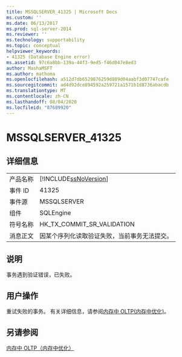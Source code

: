 ```yaml
---
title: MSSQLSERVER_41325 | Microsoft Docs
ms.custom: ''
ms.date: 06/13/2017
ms.prod: sql-server-2014
ms.reviewer: ''
ms.technology: supportability
ms.topic: conceptual
helpviewer_keywords:
- 41325 (Database Engine error)
ms.assetid: 97c6a8bb-139a-44f3-9ed5-f46d047e8ed3
author: MashaMSFT
ms.author: mathoma
ms.openlocfilehash: a512d7db6529876259d889d04aabf3d07747cafe
ms.sourcegitcommit: ad4d92dce894592a259721a1571b1d8736abacdb
ms.translationtype: MT
ms.contentlocale: zh-CN
ms.lasthandoff: 08/04/2020
ms.locfileid: "87689920"
---
```

# <a name="mssqlserver_41325"></a>MSSQLSERVER_41325
    
## <a name="details"></a>详细信息  
  
|||  
|-|-|  
|产品名称|[!INCLUDE[ssNoVersion](../../includes/ssnoversion-md.md)]|  
|事件 ID|41325|  
|事件源|MSSQLSERVER|  
|组件|SQLEngine|  
|符号名称|HK_TX_COMMIT_SR_VALIDATION|  
|消息正文|因某个序列化读取验证失败，当前事务无法提交。|  
  
## <a name="explanation"></a>说明  
 事务遇到验证错误，已失败。  
  
## <a name="user-action"></a>用户操作  
 重试失败的事务。 有关详细信息，请参阅[内存中 OLTP&#40;内存中优化&#41;](../in-memory-oltp/in-memory-oltp-in-memory-optimization.md)。  
  
## <a name="see-also"></a>另请参阅  
 [内存中 OLTP（内存中优化）](../in-memory-oltp/in-memory-oltp-in-memory-optimization.md)  
  
  
